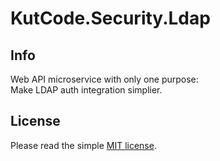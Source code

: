 # KutCode.Security.Ldap

## Info
Web API microservice with only one purpose:  
Make LDAP auth integration simplier.

## License
Please read the simple [MIT license](./LICENSE).